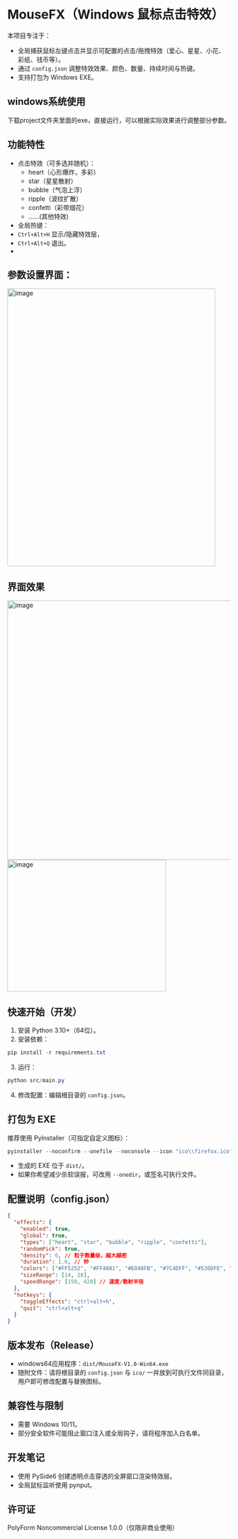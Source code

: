 # MouseFX（Windows 鼠标点击特效）

本项目专注于：
- 全局捕获鼠标左键点击并显示可配置的点击/拖拽特效（爱心、星星、小花、彩纸、钱币等）。
- 通过 `config.json` 调整特效效果、颜色、数量、持续时间与热键。
- 支持打包为 Windows EXE。
  
## windows系统使用
下载project文件夹里面的exe，直接运行，可以根据实际效果进行调整部分参数。


## 功能特性
- 点击特效（可多选并随机）：
  - heart（心形爆炸，多彩）
  - star（星星散射）
  - bubble（气泡上浮）
  - ripple（波纹扩散）
  - confetti（彩带烟花）
  - ......(其他特效)
- 全局热键：
 - `Ctrl+Alt+H` 显示/隐藏特效层，
 - `Ctrl+Alt+Q` 退出。
 - 
## 参数设置界面：
<img width="469" height="627" alt="image" src="https://github.com/user-attachments/assets/399b139c-fff8-455a-bcb8-cf33469b94cc" />

## 界面效果
<img width="566" height="585" alt="image" src="https://github.com/user-attachments/assets/dd72448f-6754-4b39-91bf-5708f8092dfd" />
<img width="358" height="297" alt="image" src="https://github.com/user-attachments/assets/804ed87c-d064-48cd-b9c5-50f29bcf8488" />

## 快速开始（开发）

1. 安装 Python 3.10+（64位）。
2. 安装依赖：

```powershell
pip install -r requirements.txt
```

3. 运行：

```powershell
python src/main.py
```

4. 修改配置：编辑根目录的 `config.json`。

## 打包为 EXE

推荐使用 PyInstaller（可指定自定义图标）：

```powershell
pyinstaller --noconfirm --onefile --noconsole --icon "ico\\firefox.ico" src/main.py
```

- 生成的 EXE 位于 `dist/`。
- 如果你希望减少杀软误报，可改用 `--onedir`，或签名可执行文件。

## 配置说明（config.json）

```json
{
  "effects": {
    "enabled": true,
    "global": true,
    "types": ["heart", "star", "bubble", "ripple", "confetti"],
    "randomPick": true,
    "density": 6, // 粒子数量级，越大越密
    "duration": 1.6, // 秒
    "colors": ["#FF5252", "#FF4081", "#E040FB", "#7C4DFF", "#536DFE", "#448AFF", "#40C4FF", "#18FFFF", "#64FFDA", "#69F0AE"],
    "sizeRange": [14, 28],
    "speedRange": [150, 420] // 速度/散射半径
  },
  "hotkeys": {
    "toggleEffects": "ctrl+alt+h",
    "quit": "ctrl+alt+q"
  }
}
```

##  版本发布（Release）
- windows64应用程序：`dist/MouseFX-V1.0-Win64.exe`
- 随附文件：请将根目录的 `config.json` 与 `ico/` 一并放到可执行文件同目录，用户即可修改配置与替换图标。



## 兼容性与限制
- 需要 Windows 10/11。
- 部分安全软件可能阻止窗口注入或全局钩子，请将程序加入白名单。

## 开发笔记
- 使用 PySide6 创建透明点击穿透的全屏窗口渲染特效层。
- 全局鼠标监听使用 pynput。

## 许可证
PolyForm Noncommercial License 1.0.0（仅限非商业使用）
